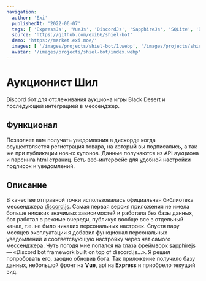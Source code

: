 ```yaml
---
navigation:
  author: 'Exi'
  publishedAt: '2022-06-07'
  tags: [ 'ExpressJs', 'VueJs', 'DiscordJs', 'SapphireJs', 'SQLite', 'Docker' ]
  source: 'https://github.com/exi66/shiel-bot'
  demo: 'https://market.exi.moe/'
  images: [ '/images/projects/shiel-bot/1.webp', '/images/projects/shiel-bot/2.webp', '/images/projects/shiel-bot/3.webp', '/images/projects/shiel-bot/4.webp' ]
  avatar: '/images/projects/shiel-bot/index.webp'
---
```


# Аукционист Шил

Discord бот для отслеживания аукциона игры Black Desert и последующей интеграцией в мессенджер.

## Функционал

Позволяет вам получать уведомления в дискорде когда осуществляется регистрация товара, на который вы подписались, а так
же при публикации новых купонов. Данные получаются из API аукциона и парсинга html страниц. Есть веб-интерфейс для
удобной настройки подписок и уведомлений.

## Описание

В качестве отправной точки использовалась официальная библиотека мессенджера [discord.js](https://discord.js.org/).
Самая первая версия приложения не имела больше никаких значимых зависимостей и работала без базы данных, бот работал в
режиме очереди, публикуя вообще все в отдельный канал, т.е. не было никаких персональных настроек.
Спустя пару месяцев эксплуатации я добавил функционал персональных уведомлений и соответсвующую настройку через чат
самого мессенджера. Чуть погодя мне попался на глаза фреймворк [sapphirejs](https://github.com/sapphiredev/framework) —
«Discord bot framework built on top of discord.js...». Я решил попробовать его, заодно обновив бота. Так приложение
получило базу данных, небольшой фронт на **Vue**, api на **Express** и приобрело текущий вид.